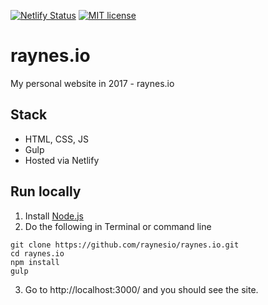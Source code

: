 [![Netlify Status](https://api.netlify.com/api/v1/badges/27906b42-3af7-4cde-9df8-c54403c60edf/deploy-status)](https://app.netlify.com/sites/raynesio/deploys)
[![MIT license](https://img.shields.io/badge/License-MIT-blue.svg)](https://lbesson.mit-license.org/)

# raynes.io

My personal website in 2017 - raynes.io

## Stack
* HTML, CSS, JS
* Gulp
* Hosted via Netlify

## Run locally

1. Install [Node.js](https://nodejs.org)
2. Do the following in Terminal or command line

  ```
  git clone https://github.com/raynesio/raynes.io.git
  cd raynes.io
  npm install
  gulp
  ```

3. Go to http://localhost:3000/ and you should see the site.
